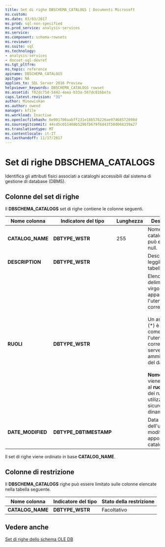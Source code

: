 ```yaml
---
title: Set di righe DBSCHEMA_CATALOGS | Documenti Microsoft
ms.custom: 
ms.date: 03/03/2017
ms.prod: sql-non-specified
ms.prod_service: analysis-services
ms.service: 
ms.component: schema-rowsets
ms.reviewer: 
ms.suite: sql
ms.technology:
- analysis-services
- docset-sql-devref
ms.tgt_pltfrm: 
ms.topic: reference
apiname: DBSCHEMA_CATALOGS
apitype: NA
applies_to: SQL Server 2016 Preview
helpviewer_keywords: DBSCHEMA_CATALOGS rowset
ms.assetid: f02dc75d-5442-4eea-b33a-567dc816be7a
caps.latest.revision: "31"
author: Minewiskan
ms.author: owend
manager: kfile
ms.workload: Inactive
ms.openlocfilehash: 6e001700aab7f231e186576226ae97468572698d
ms.sourcegitcommit: 44cd5c651488b5296fb679f6d43f50d068339a27
ms.translationtype: MT
ms.contentlocale: it-IT
ms.lasthandoff: 11/17/2017
---
```

# <a name="dbschemacatalogs-rowset"></a>Set di righe DBSCHEMA_CATALOGS
  Identifica gli attributi fisici associati a cataloghi accessibili dal sistema di gestione di database (DBMS).  
  
## <a name="rowset-columns"></a>Colonne del set di righe  
 Il **DBSCHEMA_CATALOGS** set di righe contiene le colonne seguenti.  
  
|Nome colonna|Indicatore del tipo|Lunghezza|Description|  
|-----------------|--------------------|------------|-----------------|  
|**CATALOG_NAME**|**DBTYPE_WSTR**|255|Nome del catalogo. Non può essere null.|  
|**DESCRIPTION**|**DBTYPE_WSTR**||Descrizione leggibile della tabella.|  
|**RUOLI**|**DBTYPE_WSTR**||Elenco di ruoli delimitato da virgole a cui appartiene l'utente corrente.<br /><br /> Un asterisco (\*) è incluso come ruolo se l'utente corrente è un server o amministratore del database.<br /><br /> **Nome utente** viene aggiunto al **ruoli** se uno dei ruoli utilizza la sicurezza dinamica.|  
|**DATE_MODIFIED**|**DBTYPE_DBTIMESTAMP**||Data dell'ultima modifica apportata al catalogo.|  
  
 Il set di righe viene ordinato in base **CATALOG_NAME**.  
  
## <a name="restriction-columns"></a>Colonne di restrizione  
 Il **DBSCHEMA_CATALOGS** righe può essere limitato sulle colonne elencate nella tabella seguente.  
  
|Nome colonna|Indicatore del tipo|Stato della restrizione|  
|-----------------|--------------------|-----------------------|  
|**CATALOG_NAME**|**DBTYPE_WSTR**|Facoltativo|  
  
## <a name="see-also"></a>Vedere anche  
 [Set di righe dello schema OLE DB](../../../analysis-services/schema-rowsets/ole-db/ole-db-schema-rowsets.md)  
  
  

